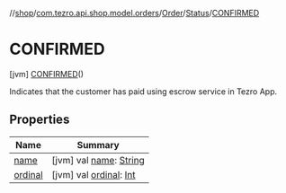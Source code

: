 //[shop](../../../../../index.md)/[com.tezro.api.shop.model.orders](../../../index.md)/[Order](../../index.md)/[Status](../index.md)/[CONFIRMED](index.md)



# CONFIRMED  
 [jvm] [CONFIRMED](index.md)()  


Indicates that the customer has paid using escrow service in Tezro App.

   


## Properties  
  
|  Name |  Summary | 
|---|---|
| <a name="com.tezro.api.shop.model.orders/Order.Status.CONFIRMED/name/#/PointingToDeclaration/"></a>[name](name.md)| <a name="com.tezro.api.shop.model.orders/Order.Status.CONFIRMED/name/#/PointingToDeclaration/"></a> [jvm] val [name](name.md): [String](https://kotlinlang.org/api/latest/jvm/stdlib/kotlin/-string/index.html)   <br>|
| <a name="com.tezro.api.shop.model.orders/Order.Status.CONFIRMED/ordinal/#/PointingToDeclaration/"></a>[ordinal](ordinal.md)| <a name="com.tezro.api.shop.model.orders/Order.Status.CONFIRMED/ordinal/#/PointingToDeclaration/"></a> [jvm] val [ordinal](ordinal.md): [Int](https://kotlinlang.org/api/latest/jvm/stdlib/kotlin/-int/index.html)   <br>|

